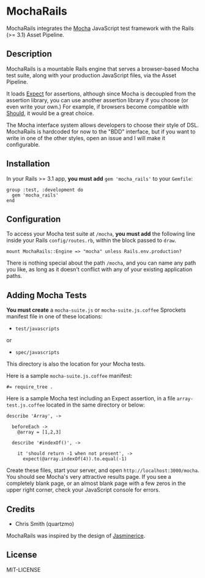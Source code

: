 # MochaRails

MochaRails integrates the [Mocha](http://visionmedia.github.com/mocha/) JavaScript test framework with the Rails (>= 3.1) Asset Pipeline.

## Description

MochaRails is a mountable Rails engine that serves a browser-based Mocha test suite, along with your production JavaScript files, via the Asset Pipeline.

It loads [Expect](https://github.com/LearnBoost/expect.js) for assertions, although since Mocha is decoupled from the assertion library, you can
use another assertion library if you choose (or even write your own.) For example, if browsers become compatible with
[Should](https://github.com/visionmedia/should.js), it would be a great choice.

The Mocha interface system allows developers to choose their style of DSL. MochaRails is hardcoded for now to the
"BDD" interface, but if you want to write in one of the other styles, open an issue and I will make it configurable.

## Installation

In your Rails >= 3.1 app, **you must add** `gem 'mocha_rails'` to your `Gemfile`:

```
group :test, :development do
  gem 'mocha_rails'
end
```

## Configuration

To access your Mocha test suite at `/mocha`, **you must add** the following line inside your Rails `config/routes.rb`,
within the block passed to `draw`.

```
mount MochaRails::Engine => "mocha" unless Rails.env.production?
```

There is nothing special about the path `/mocha`, and you can name any path you like,
as long as it doesn't conflict with any of your existing application paths.

## Adding Mocha Tests

**You must create** a `mocha-suite.js` or `mocha-suite.js.coffee` Sprockets manifest file in
one of these locations:

* `test/javascripts`

or

* `spec/javascripts`

This directory is also the location for your Mocha tests.

Here is a sample `mocha-suite.js.coffee` manifest:

```
#= require_tree .
```

Here is a sample Mocha test including an Expect assertion, in a file `array-test.js.coffee` located in the same directory or below:

```
describe 'Array', ->

  beforeEach ->
    @array = [1,2,3]

  describe '#indexOf()', ->

    it 'should return -1 when not present', ->
      expect(@array.indexOf(4)).to.equal(-1)
```

Create these files, start your server, and open `http://localhost:3000/mocha`. You should see Mocha's very attractive results page. If you
see a completely blank page, or an almost blank page with a few zeros in the upper right corner, check your JavaScript console for errors.

## Credits

* Chris Smith (quartzmo)

MochaRails was inspired by the design of [Jasminerice](https://github.com/bradphelan/jasminerice).

## License

MIT-LICENSE
